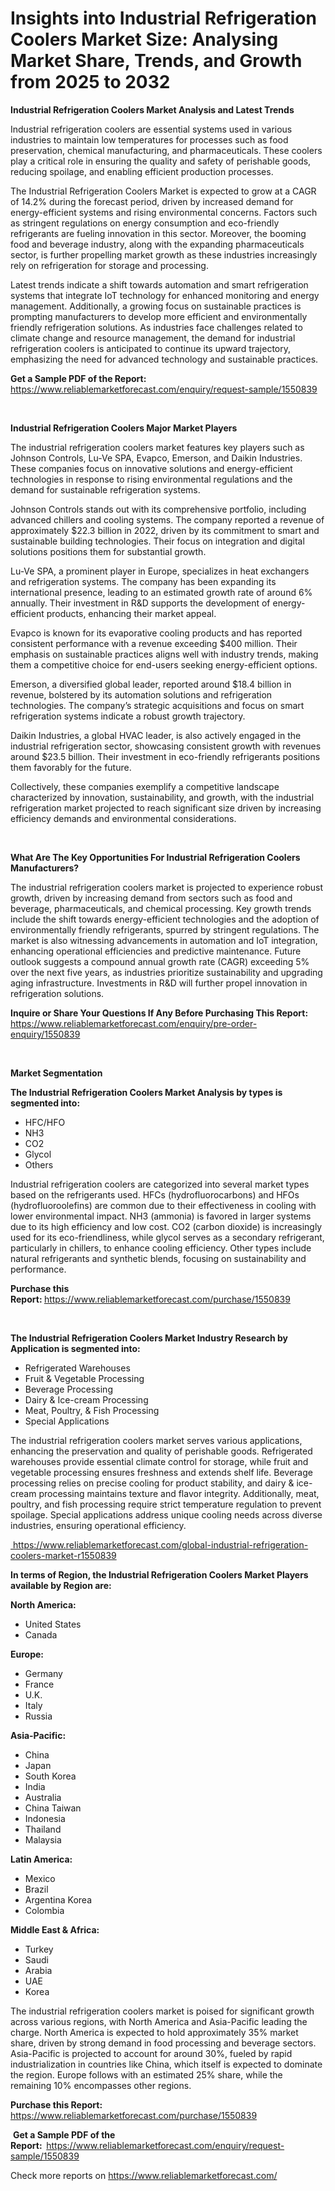 <p><h1>Insights into Industrial Refrigeration Coolers Market Size: Analysing Market Share, Trends, and Growth from 2025 to 2032</h1></p><p><strong>Industrial Refrigeration Coolers Market Analysis and Latest Trends</strong></p>
<p><p>Industrial refrigeration coolers are essential systems used in various industries to maintain low temperatures for processes such as food preservation, chemical manufacturing, and pharmaceuticals. These coolers play a critical role in ensuring the quality and safety of perishable goods, reducing spoilage, and enabling efficient production processes.</p><p>The Industrial Refrigeration Coolers Market is expected to grow at a CAGR of 14.2% during the forecast period, driven by increased demand for energy-efficient systems and rising environmental concerns. Factors such as stringent regulations on energy consumption and eco-friendly refrigerants are fueling innovation in this sector. Moreover, the booming food and beverage industry, along with the expanding pharmaceuticals sector, is further propelling market growth as these industries increasingly rely on refrigeration for storage and processing.</p><p>Latest trends indicate a shift towards automation and smart refrigeration systems that integrate IoT technology for enhanced monitoring and energy management. Additionally, a growing focus on sustainable practices is prompting manufacturers to develop more efficient and environmentally friendly refrigeration solutions. As industries face challenges related to climate change and resource management, the demand for industrial refrigeration coolers is anticipated to continue its upward trajectory, emphasizing the need for advanced technology and sustainable practices.</p></p>
<p><strong>Get a Sample PDF of the Report:&nbsp;</strong> <a href="https://www.reliablemarketforecast.com/enquiry/request-sample/1550839?utm_campaign=1890&utm_medium=2&utm_source=Github&utm_content=ia&utm_term=27022025&utm_id=industrial-refrigeration-coolers">https://www.reliablemarketforecast.com/enquiry/request-sample/1550839</a></p>
<p>&nbsp;</p>
<p><strong>Industrial Refrigeration Coolers Major Market Players</strong></p>
<p><p>The industrial refrigeration coolers market features key players such as Johnson Controls, Lu-Ve SPA, Evapco, Emerson, and Daikin Industries. These companies focus on innovative solutions and energy-efficient technologies in response to rising environmental regulations and the demand for sustainable refrigeration systems.</p><p>Johnson Controls stands out with its comprehensive portfolio, including advanced chillers and cooling systems. The company reported a revenue of approximately $22.3 billion in 2022, driven by its commitment to smart and sustainable building technologies. Their focus on integration and digital solutions positions them for substantial growth.</p><p>Lu-Ve SPA, a prominent player in Europe, specializes in heat exchangers and refrigeration systems. The company has been expanding its international presence, leading to an estimated growth rate of around 6% annually. Their investment in R&D supports the development of energy-efficient products, enhancing their market appeal.</p><p>Evapco is known for its evaporative cooling products and has reported consistent performance with a revenue exceeding $400 million. Their emphasis on sustainable practices aligns well with industry trends, making them a competitive choice for end-users seeking energy-efficient options.</p><p>Emerson, a diversified global leader, reported around $18.4 billion in revenue, bolstered by its automation solutions and refrigeration technologies. The company’s strategic acquisitions and focus on smart refrigeration systems indicate a robust growth trajectory.</p><p>Daikin Industries, a global HVAC leader, is also actively engaged in the industrial refrigeration sector, showcasing consistent growth with revenues around $23.5 billion. Their investment in eco-friendly refrigerants positions them favorably for the future.</p><p>Collectively, these companies exemplify a competitive landscape characterized by innovation, sustainability, and growth, with the industrial refrigeration market projected to reach significant size driven by increasing efficiency demands and environmental considerations.</p></p>
<p>&nbsp;</p>
<p><strong>What Are The Key Opportunities For Industrial Refrigeration Coolers Manufacturers?</strong></p>
<p><p>The industrial refrigeration coolers market is projected to experience robust growth, driven by increasing demand from sectors such as food and beverage, pharmaceuticals, and chemical processing. Key growth trends include the shift towards energy-efficient technologies and the adoption of environmentally friendly refrigerants, spurred by stringent regulations. The market is also witnessing advancements in automation and IoT integration, enhancing operational efficiencies and predictive maintenance. Future outlook suggests a compound annual growth rate (CAGR) exceeding 5% over the next five years, as industries prioritize sustainability and upgrading aging infrastructure. Investments in R&D will further propel innovation in refrigeration solutions.</p></p>
<p><strong>Inquire or Share Your Questions If Any Before Purchasing This Report:</strong> <a href="https://www.reliablemarketforecast.com/enquiry/pre-order-enquiry/1550839?utm_campaign=1890&utm_medium=2&utm_source=Github&utm_content=ia&utm_term=27022025&utm_id=industrial-refrigeration-coolers">https://www.reliablemarketforecast.com/enquiry/pre-order-enquiry/1550839</a></p>
<p>&nbsp;</p>
<p><strong>Market Segmentation</strong></p>
<p><strong>The Industrial Refrigeration Coolers Market Analysis by types is segmented into:</strong></p>
<p><ul><li>HFC/HFO</li><li>NH3</li><li>CO2</li><li>Glycol</li><li>Others</li></ul></p>
<p><p>Industrial refrigeration coolers are categorized into several market types based on the refrigerants used. HFCs (hydrofluorocarbons) and HFOs (hydrofluoroolefins) are common due to their effectiveness in cooling with lower environmental impact. NH3 (ammonia) is favored in larger systems due to its high efficiency and low cost. CO2 (carbon dioxide) is increasingly used for its eco-friendliness, while glycol serves as a secondary refrigerant, particularly in chillers, to enhance cooling efficiency. Other types include natural refrigerants and synthetic blends, focusing on sustainability and performance.</p></p>
<p><strong>Purchase this Report:&nbsp;</strong><a href="https://www.reliablemarketforecast.com/purchase/1550839?utm_campaign=1890&utm_medium=2&utm_source=Github&utm_content=ia&utm_term=27022025&utm_id=industrial-refrigeration-coolers">https://www.reliablemarketforecast.com/purchase/1550839</a></p>
<p>&nbsp;</p>
<p><strong>The Industrial Refrigeration Coolers Market Industry Research by Application is segmented into:</strong></p>
<p><ul><li>Refrigerated Warehouses</li><li>Fruit & Vegetable Processing</li><li>Beverage Processing</li><li>Dairy & Ice-cream Processing</li><li>Meat, Poultry, & Fish Processing</li><li>Special Applications</li></ul></p>
<p><p>The industrial refrigeration coolers market serves various applications, enhancing the preservation and quality of perishable goods. Refrigerated warehouses provide essential climate control for storage, while fruit and vegetable processing ensures freshness and extends shelf life. Beverage processing relies on precise cooling for product stability, and dairy & ice-cream processing maintains texture and flavor integrity. Additionally, meat, poultry, and fish processing require strict temperature regulation to prevent spoilage. Special applications address unique cooling needs across diverse industries, ensuring operational efficiency.</p></p>
<p><a href="https://www.reliablemarketforecast.com/global-industrial-refrigeration-coolers-market-r1550839?utm_campaign=1890&utm_medium=2&utm_source=Github&utm_content=ia&utm_term=27022025&utm_id=industrial-refrigeration-coolers">&nbsp;https://www.reliablemarketforecast.com/global-industrial-refrigeration-coolers-market-r1550839</a></p>
<p><strong>In terms of Region, the Industrial Refrigeration Coolers Market Players available by Region are:</strong></p>
<p>
    <p> <strong> North America: </strong>
        <ul>
            <li>United States</li>
            <li>Canada</li>
        </ul>
        </p> 
    <p> <strong> Europe: </strong>
        <ul>
            <li>Germany</li>
            <li>France</li>
            <li>U.K.</li>
            <li>Italy</li>
            <li>Russia</li>
        </ul>
        </p> 
    <p> <strong> Asia-Pacific: </strong>
        <ul>
            <li>China</li>
            <li>Japan</li>
            <li>South Korea</li>
            <li>India</li>
            <li>Australia</li>
            <li>China Taiwan</li>
            <li>Indonesia</li>
            <li>Thailand</li>
            <li>Malaysia</li>
        </ul>
        </p> 
    <p> <strong> Latin America: </strong>
        <ul>
            <li>Mexico</li>
            <li>Brazil</li>
            <li>Argentina Korea</li>
            <li>Colombia</li>
        </ul>
        </p> 
    <p> <strong> Middle East & Africa: </strong>
        <ul>
            <li>Turkey</li>
            <li>Saudi</li>
            <li>Arabia</li>
            <li>UAE</li>
            <li>Korea</li>
        </ul>
    </p>
    </p>
<p><p>The industrial refrigeration coolers market is poised for significant growth across various regions, with North America and Asia-Pacific leading the charge. North America is expected to hold approximately 35% market share, driven by strong demand in food processing and beverage sectors. Asia-Pacific is projected to account for around 30%, fueled by rapid industrialization in countries like China, which itself is expected to dominate the region. Europe follows with an estimated 25% share, while the remaining 10% encompasses other regions.</p></p>
<p><strong>Purchase this Report: </strong><a href="https://www.reliablemarketforecast.com/purchase/1550839?utm_campaign=1890&utm_medium=2&utm_source=Github&utm_content=ia&utm_term=27022025&utm_id=industrial-refrigeration-coolers">https://www.reliablemarketforecast.com/purchase/1550839</a></p>
<p>&nbsp;<strong>Get a Sample PDF of the Report:&nbsp;&nbsp;</strong><a href="https://www.reliablemarketforecast.com/enquiry/request-sample/1550839?utm_campaign=1890&utm_medium=2&utm_source=Github&utm_content=ia&utm_term=27022025&utm_id=industrial-refrigeration-coolers">https://www.reliablemarketforecast.com/enquiry/request-sample/1550839</a></p>
<p><strong></strong></p>
<p>Check more reports on <a href="https://www.reliablemarketforecast.com/?utm_campaign=1890&utm_medium=2&utm_source=Github&utm_content=ia&utm_term=27022025&utm_id=industrial-refrigeration-coolers">https://www.reliablemarketforecast.com/</a></p>